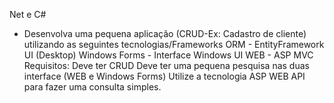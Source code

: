Net e C#
- Desenvolva uma pequena aplicação (CRUD-Ex: Cadastro de cliente) utilizando as seguintes
tecnologias/Frameworks
ORM - EntityFramework
UI (Desktop) Windows Forms - Interface Windows
UI WEB - ASP MVC
Requisitos:
Deve ter CRUD
Deve ter uma pequena pesquisa nas duas interface (WEB e Windows Forms)
Utilize a tecnologia ASP WEB API para fazer uma consulta simples.
